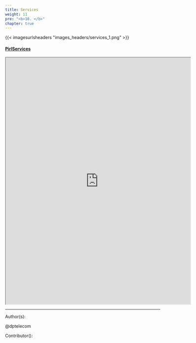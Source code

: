 ```yaml
---
title: Services
weight: 11
pre: "<b>10. </b>"
chapter: true
---
```

{{< imagesurlsheaders "images_headers/services_1.png"  >}}


#### [PirlServices](https://services.pirl.io "PirlServices")
<iframe width="600"
    height="800" src="https://services.pirl.io">
</iframe>







---
Author(s):

@dptelecom

Contributor():
